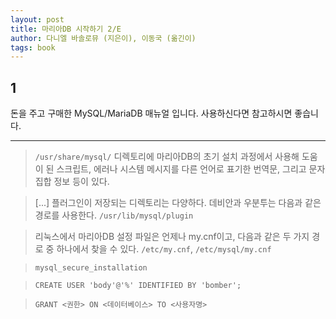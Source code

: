 ```yaml
---
layout: post
title: 마리아DB 시작하기 2/E
author: 다니엘 바솔로뮤 (지은이), 이동국 (옮긴이)
tags: book
---
```


## 1

돈을 주고 구매한 MySQL/MariaDB 매뉴얼 입니다. 사용하신다면 참고하시면 좋습니다.

--------

> `/usr/share/mysql/` 디렉토리에 마리아DB의 초기 설치 과정에서 사용해 도움이 된 스크립트, 에러나 시스템 메시지를 다른 언어로 표기한 번역문, 그리고 문자 집합 정보 등이 있다.

> [...] 플러그인이 저장되는 디렉토리는 다양하다. 데비안과 우분투는 다음과 같은 경로를 사용한다. `/usr/lib/mysql/plugin`

> 리눅스에서 마리아DB 설정 파일은 언제나 my.cnf이고, 다음과 같은 두 가지 경로 중 하나에서 찾을 수 있다. `/etc/my.cnf`, `/etc/mysql/my.cnf`

> `mysql_secure_installation`

> `CREATE USER 'body'@'%' IDENTIFIED BY 'bomber';`

> `GRANT <권한> ON <데이터베이스> TO <사용자명>`